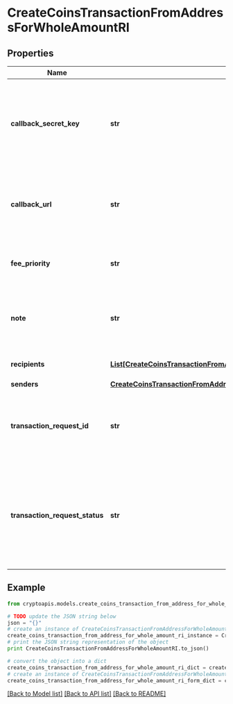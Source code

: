 # CreateCoinsTransactionFromAddressForWholeAmountRI


## Properties
Name | Type | Description | Notes
------------ | ------------- | ------------- | -------------
**callback_secret_key** | **str** | Represents the Secret Key value provided by the customer. This field is used for security purposes during the callback notification, in order to prove the sender of the callback as Crypto APIs. For more information please see our [Documentation](https://developers.cryptoapis.io/technical-documentation/general-information/callbacks#callback-security). | [optional] 
**callback_url** | **str** | Represents the URL that is set by the customer where the callback will be received at. The callback notification will be received only if and when the event occurs. &#x60;We support ONLY httpS type of protocol&#x60;. | [optional] 
**fee_priority** | **str** | Represents the fee priority of the automation, whether it is \&quot;slow\&quot;, \&quot;standard\&quot; or \&quot;fast\&quot;. | 
**note** | **str** | Represents an optional note to add a free text in, explaining or providing additional detail on the transaction request.Optional Transaction note with additional details | [optional] 
**recipients** | [**List[CreateCoinsTransactionFromAddressForWholeAmountRIRecipientsInner]**](CreateCoinsTransactionFromAddressForWholeAmountRIRecipientsInner.md) | Defines the destination for the transaction, i.e. the recipient(s). | 
**senders** | [**CreateCoinsTransactionFromAddressForWholeAmountRISenders**](CreateCoinsTransactionFromAddressForWholeAmountRISenders.md) |  | 
**transaction_request_id** | **str** | Represents a unique identifier of the transaction request (the request sent to make a transaction), which helps in identifying which callback and which &#x60;referenceId&#x60; concern that specific transaction request. | 
**transaction_request_status** | **str** | Defines the status of the transaction, e.g. \&quot;created, \&quot;await_approval\&quot;, \&quot;pending\&quot;, \&quot;prepared\&quot;, \&quot;signed\&quot;, \&quot;broadcasted\&quot;, \&quot;success\&quot;, \&quot;failed\&quot;, \&quot;rejected\&quot;, mined\&quot;. | 

## Example

```python
from cryptoapis.models.create_coins_transaction_from_address_for_whole_amount_ri import CreateCoinsTransactionFromAddressForWholeAmountRI

# TODO update the JSON string below
json = "{}"
# create an instance of CreateCoinsTransactionFromAddressForWholeAmountRI from a JSON string
create_coins_transaction_from_address_for_whole_amount_ri_instance = CreateCoinsTransactionFromAddressForWholeAmountRI.from_json(json)
# print the JSON string representation of the object
print CreateCoinsTransactionFromAddressForWholeAmountRI.to_json()

# convert the object into a dict
create_coins_transaction_from_address_for_whole_amount_ri_dict = create_coins_transaction_from_address_for_whole_amount_ri_instance.to_dict()
# create an instance of CreateCoinsTransactionFromAddressForWholeAmountRI from a dict
create_coins_transaction_from_address_for_whole_amount_ri_form_dict = create_coins_transaction_from_address_for_whole_amount_ri.from_dict(create_coins_transaction_from_address_for_whole_amount_ri_dict)
```
[[Back to Model list]](../README.md#documentation-for-models) [[Back to API list]](../README.md#documentation-for-api-endpoints) [[Back to README]](../README.md)



